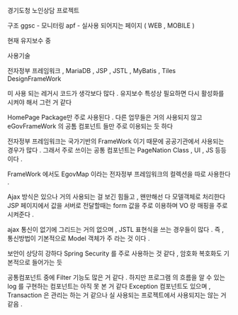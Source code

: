 경기도청 노인상담 프로젝트

구조 
ggsc - 모니터링
apf - 실사용 되어지는 페이지 ( WEB , MOBILE )

현재 유지보수 중 

사용기술 
 
 전자정부 프레임워크 , MariaDB , JSP , JSTL , MyBatis , Tiles DesignFrameWork 
 
 미 사용 되는 레거시 코드가 생각보다 많다 .
 유지보수 특성상 필요하면 다시 활성화를 시켜야 해서 그런 거 같다 

HomePage Package만 주로 사용된다 .
다른 업무들은 거의 사용되지 않고 eGovFrameWork 의 공톰 컴포넌트 들만 주로 이용되는 듯 하다 

전자정부 프레임워크는 국가기반의 FrameWork 이기 때문에 공공기관에서 사용되는 경우가 많다 .
그래서 주로 쓰이는 공통 컴포넌트는 PageNation Class , UI , JS 등등이다 . 

FrameWork 에서도 EgovMap 이라는 전자정부 프레임워크의 컬렉션을 따로 사용한다 .

Ajax 방식은 있으나 거의 사용되는 걸 보긴 힘들고 , 왠만해선 다 모델객체로 처리한다 
JSP 페이지에서 값을 서버로 전달할때는 form 값을 주로 이용하며 VO 랑 매핑을 주로 시켜준다 .

ajax 통신이 없기에 그리드는 거의 없으며 , JSTL 표현식을 쓰는 경우들이 많다 .
즉 , 통신방법이 기본적으로 Model 객체가 주 라는 것 이다 .

보안이 상당히 강하다
Spring Security 를 주로 사용하는 것 같다 , 암호화 복호화도 기본적으로 들어가는 듯 

공통컴포넌트 중에 Filter 기능도 많은 거 같다 . 하지만 프로그램 의 흐름을 알 수 있는 log 를 구현하는 컴포넌트는 아직 못 본 거 같다 
Exception 컴포넌트도 있으며 , Transaction 은 관리는 하는 거 같으나 실 사용되는 프로젝트에서 사용되지는 않는 거 같음 .

